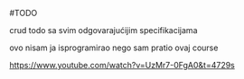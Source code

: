 #TODO

crud todo sa svim odgovarajućijim specifikacijama

ovo nisam ja isprogramirao nego sam pratio ovaj course

https://www.youtube.com/watch?v=UzMr7-0FgA0&t=4729s
